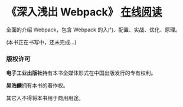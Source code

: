 # 《深入浅出 Webpack》 [在线阅读](http://webpack.wuhaolin.cn)
全面的介绍 Webpack，包含 Webpack 的入门、配置、实战、优化、原理。

(本书正在书写中，还未完成...)

### 版权许可
**电子工业出版社**持有本书全媒体形式在中国出版发行的专有权利。

**吴浩麟**拥有本书的著作权。

其它人不得将本书用于商用用途。
